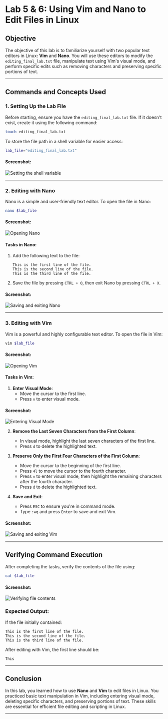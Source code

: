 # Lab 5 & 6: Using Vim and Nano to Edit Files in Linux

## Objective
The objective of this lab is to familiarize yourself with two popular text editors in Linux: **Vim** and **Nano**. You will use these editors to modify the `editing_final_lab.txt` file, manipulate text using Vim's visual mode, and perform specific edits such as removing characters and preserving specific portions of text.

---

## Commands and Concepts Used

### 1. Setting Up the Lab File
Before starting, ensure you have the `editing_final_lab.txt` file. If it doesn't exist, create it using the following command:
```bash
touch editing_final_lab.txt
```


To store the file path in a shell variable for easier access:
```bash
lab_file="editing_final_lab.txt"
```

#### Screenshot:
![Setting the shell variable](screenshots/set_lab_file.png)

---

### 2. Editing with Nano
Nano is a simple and user-friendly text editor. To open the file in Nano:
```bash
nano $lab_file
```

#### Screenshot:
![Opening Nano](screenshots/nano_open.png)

#### Tasks in Nano:
1. Add the following text to the file:
   ```
   This is the first line of the file.
   This is the second line of the file.
   This is the third line of the file.
   ```


2. Save the file by pressing `CTRL + O`, then exit Nano by pressing `CTRL + X`.

#### Screenshot:
![Saving and exiting Nano](screenshots/nano_save_exit.png)

---

### 3. Editing with Vim
Vim is a powerful and highly configurable text editor. To open the file in Vim:
```bash
vim $lab_file
```

#### Screenshot:
![Opening Vim](screenshots/vim_open.png)

#### Tasks in Vim:
1. **Enter Visual Mode**:
   - Move the cursor to the first line.
   - Press `v` to enter visual mode.

#### Screenshot:
![Entering Visual Mode](screenshots/vim_visual_mode.png)

2. **Remove the Last Seven Characters from the First Column**:
   - In visual mode, highlight the last seven characters of the first line.
   - Press `d` to delete the highlighted text.


3. **Preserve Only the First Four Characters of the First Column**:
   - Move the cursor to the beginning of the first line.
   - Press `4l` to move the cursor to the fourth character.
   - Press `v` to enter visual mode, then highlight the remaining characters after the fourth character.
   - Press `d` to delete the highlighted text.


4. **Save and Exit**:
   - Press `ESC` to ensure you're in command mode.
   - Type `:wq` and press `Enter` to save and exit Vim.

#### Screenshot:
![Saving and exiting Vim](screenshots/vim_save_exit.png)

---

## Verifying Command Execution
After completing the tasks, verify the contents of the file using:
```bash
cat $lab_file
```

#### Screenshot:
![Verifying file contents](screenshots/cat_file.png)

### Expected Output:
If the file initially contained:
```
This is the first line of the file.
This is the second line of the file.
This is the third line of the file.
```

After editing with Vim, the first line should be:
```
This
```

---

## Conclusion
In this lab, you learned how to use **Nano** and **Vim** to edit files in Linux. You practiced basic text manipulation in Vim, including entering visual mode, deleting specific characters, and preserving portions of text. These skills are essential for efficient file editing and scripting in Linux.

---
